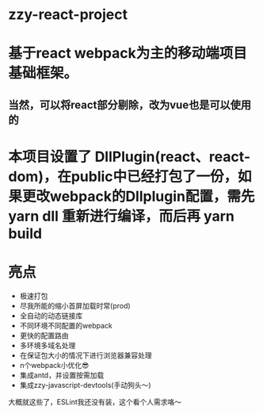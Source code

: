 # zzy-react-project

# 基于react webpack为主的移动端项目基础框架。
## 当然，可以将react部分剔除，改为vue也是可以使用的

# 本项目设置了 DllPlugin(react、react-dom)，在public中已经打包了一份，如果更改webpack的Dllplugin配置，需先 yarn dll 重新进行编译，而后再 yarn build

# 亮点
- 极速打包
- 尽我所能的缩小首屏加载时常(prod)
- 全自动的动态链接库
- 不同环境不同配置的webpack
- 更快的配置路由
- 多环境多域名处理
- 在保证包大小的情况下进行浏览器兼容处理
- n个webpack小优化😎
- 集成antd，并设置按需加载
- 集成zzy-javascript-devtools(手动狗头～)


大概就这些了，ESLint我还没有装，这个看个人需求咯～
